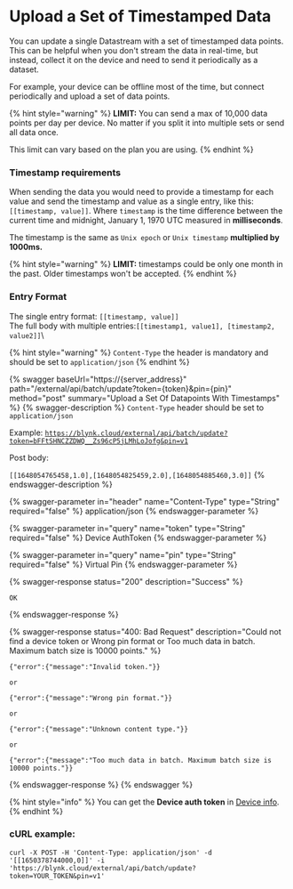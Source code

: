 # Upload a Set of Timestamped Data

You can update a single Datastream with a set of timestamped data points. This can be helpful when you don't stream the data in real-time, but instead, collect it on the device and need to send it periodically as a dataset.&#x20;

For example, your device can be offline most of the time, but connect periodically and upload a set of data points.



{% hint style="warning" %}
**LIMIT:** You can send a max of 10,000 data points per day per device. No matter if you split it into multiple sets or send all data once.

This limit can vary based on the plan you are using.
{% endhint %}



### Timestamp requirements

When sending the data you would need to provide a timestamp for each value and send the timestamp and value as a single entry, like this: `[[timestamp, value]]`. Where `timestamp` is the time difference between the current time and midnight, January 1, 1970 UTC measured in **milliseconds**.

The timestamp is the same as `Unix epoch` or `Unix timestamp` **multiplied by 1000ms.**

{% hint style="warning" %}
**LIMIT:** timestamps could be only one month in the past. Older timestamps won't be accepted.
{% endhint %}

### Entry Format

The single entry format: `[[timestamp, value]]`\
The full body with multiple entries:`[[timestamp1, value1], [timestamp2, value2]]`\


{% hint style="warning" %}
`Content-Type` the header is mandatory and should be set to `application/json`
{% endhint %}

{% swagger baseUrl="https://{server_address}" path="/external/api/batch/update?token={token}&pin={pin}" method="post" summary="Upload a Set Of Datapoints With Timestamps" %}
{% swagger-description %}
`Content-Type` header should be set to `application/json`

Example: [`https://blynk.cloud/external/api/batch/update?token=bFFtSHNCZZDWQ__Zs96cP5jLMhLoJofg&pin=v1`](https://blynk.cloud/external/api/batch/update?token=bFFtSHNCZZDWQ\_\_Zs96cP5jLMhLoJofg\&pin=v1)

Post body:

`[[1648054765458,1.0],[1648054825459,2.0],[1648054885460,3.0]]`
{% endswagger-description %}

{% swagger-parameter in="header" name="Content-Type" type="String" required="false" %}
application/json
{% endswagger-parameter %}

{% swagger-parameter in="query" name="token" type="String" required="false" %}
Device AuthToken
{% endswagger-parameter %}

{% swagger-parameter in="query" name="pin" type="String" required="false" %}
Virtual Pin
{% endswagger-parameter %}

{% swagger-response status="200" description="Success" %}
```
OK
```
{% endswagger-response %}

{% swagger-response status="400: Bad Request" description="Could not find a device token or Wrong pin format or Too much data in batch. Maximum batch size is 10000 points." %}
```
{"error":{"message":"Invalid token."}}

or

{"error":{"message":"Wrong pin format."}}

or

{"error":{"message":"Unknown content type."}}

or

{"error":{"message":"Too much data in batch. Maximum batch size is 10000 points."}}
```
{% endswagger-response %}
{% endswagger %}

{% hint style="info" %}
You can get the **Device auth token** in [Device info](../getting-started/activating-devices/manual-device-activation.md#step-3-getting-auth-token).
{% endhint %}

### cURL example:

`curl -X POST -H 'Content-Type: application/json' -d '[[1650378744000,0]]' -i 'https://blynk.cloud/external/api/batch/update?token=YOUR_TOKEN&pin=v1'`
